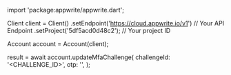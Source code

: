 import 'package:appwrite/appwrite.dart';

Client client = Client()
    .setEndpoint('https://cloud.appwrite.io/v1') // Your API Endpoint
    .setProject('5df5acd0d48c2'); // Your project ID

Account account = Account(client);

 result = await account.updateMfaChallenge(
    challengeId: '<CHALLENGE_ID>',
    otp: '<OTP>',
);
